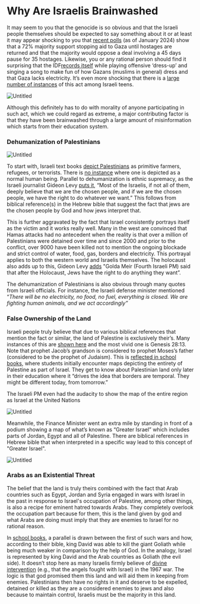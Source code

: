 # Why Are Israelis Brainwashed

It may seem to you that the genocide is so obvious and that the Israeli people themselves should be expected to say something about it or at least it may appear shocking to you that [recent polls](https://www.timesofisrael.com/almost-4-in-10-israelis-back-a-revival-of-jewish-settlements-in-gaza-poll-finds/) (as of January 2024) show that a 72% majority support stopping aid to Gaza until hostages are returned and that the majority would oppose a deal involving a 45 days pause for 35 hostages. Likewise, you or any rational person should find it surprising that the IDF[records itself](https://twitter.com/ShaykhSulaiman/status/1727243018003177550?s=20) while playing offensive ‘dress-up’ and singing a song to make fun of how Gazans (muslims in general) dress and that Gaza lacks electricity.  It’s even more shocking that there is a [large number of instances](https://twitter.com/ireallyhateyou/status/1731032323150287009?s=20) of this act among Israeli teens.

![Untitled](../../BlogsPage/Why%20Are%20Israelis%20Brainwashed/Untitled.png)

Although this definitely has to do with morality of anyone participating in such act, which we could regard as extreme, a major contributing factor is that they have been brainwashed through a large amount of misinformation which starts from their education system.

### Dehumanization of Palestinians

![Untitled](../../BlogsPage/Why%20Are%20Israelis%20Brainwashed/Untitled%201.png)

To start with, Israeli text books [depict Palestinians](https://www.researchgate.net/publication/235705010_Palestine_in_Israeli_School-Books_Ideology_and_Propaganda_in_Education_IB_Tauris_2012_London) as primitive farmers, refugees, or terrorists. There is [no instance](https://www.youtube.com/watch?v=a7cgzz5W8uM&ab_channel=uncivilized) where one is depicted as a normal human being. Parallel to dehumanization is ethnic supremacy, as the Israeli journalist Gideon Levy [puts it](https://www.youtube.com/watch?v=3EtNFXL_ykg&ab_channel=SaadTasleem), “Most of the Israelis, if not all of them, deeply believe that we are the chosen people, and if we are the chosen people, we have the right to do whatever we want.” This follows from biblical reference(s) in the Hebrew bible that suggest the fact that jews are the chosen people by God and how jews interpret that.

This is further aggravated by the fact that Israel consistently portrays itself as the victim and it works really well. Many in the west are convinced that Hamas attacks had no antecedent when the reality is that over a million of Palestinians were detained over time and since 2000 and prior to the conflict, over 9000 have been killed not to mention the ongoing blockade and strict control of water, food, gas, borders and electricity. This portrayal applies to both the western world and Israelis themselves. The holocaust also adds up to this, Gideon Levy [adds](https://www.youtube.com/watch?v=3EtNFXL_ykg&ab_channel=SaadTasleem) "Golda Meir (Fourth Israeli PM) said that after the Holocaust, Jews have the right to do anything they want”.

The dehumanization of Palestinians is also obvious through many quotes from Israeli officials. For instance, the Israeli defense minister mentioned “*There will be no electricity, no food, no fuel, everything is closed. We are fighting human animals, and we act accordingly”*

### False Ownership of the Land

Israeli people truly believe that due to various biblical references that mention the fact or similar, the land of Palestine is exclusively their’s. Many instances of this are [shown here](https://www.gotquestions.org/Promised-Land.html) and the most vivid one is Genesis 28:13. Note that prophet Jacob’s grandson is considered to prophet Moses’s father (considered to be the prophet of Judaism). This is [reflected in school books](https://www.quora.com/What-borders-does-Israel-show-in-maps-in-school-textbooks), where students initially encounter maps depicting the entirety of Palestine as part of Israel. They get to know about Palestinian land only later in their education where it “drives the idea that borders are temporal. They might be different today, from tomorrow.”

The Israeli PM even had the audacity to show the map of the entire region as Israel at the United Nations

![Untitled](../../BlogsPage/Why%20Are%20Israelis%20Brainwashed/Untitled%202.png)

Meanwhile, the Finance Minister went an extra mile by standing in front of a podium showing a map of what’s known as “Greater Israel” which includes parts of Jordan, Egypt and all of Palestine. There are biblical references in Hebrew bible that when interpreted in a specific way lead to this concept of "Greater Israel".

![Untitled](../../BlogsPage/Why%20Are%20Israelis%20Brainwashed/Untitled%203.png)

### Arabs as an Existential Threat

The belief that the land is truly theirs combined with the fact that Arab countries such as Egypt, Jordan and Syria engaged in wars with Israel in the past in response to Israel's occupation of Palestine, among other things, is also a recipe for eminent hatred towards Arabs. They completely overlook the occupation part because for them, this is the land given by god and what Arabs are doing must imply that they are enemies to Israel for no rational reason.

In [school books](https://www.youtube.com/watch?v=f0oy-NicIgE&t=775s&ab_channel=NewMediaAcademyLife), a parallel is drawn between the first of such wars and how, according to their bible, king David was able to kill the giant Goliath while being much weaker in comparison by the help of God. In the analogy, Israel is represented by king David and the Arab countries as Goliath (the evil side). It doesn’t stop here as many Israelis firmly believe of [divine intervention](https://cbnisrael.org/2022/06/09/fulfilling-gods-promises-the-miracles-of-israels-six-day-war/) (e.g., that the angels fought with Israel) in the 1967 war. The logic is that god promised them this land and will aid them in keeping from enemies. Palestinians then have no rights in it and deserve to be expelled, detained or killed as they are a considered enemies to jews and also because to maintain control, Israelis must be the majority in this land.